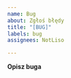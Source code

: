 ```yaml
---
name: Bug
about: Zgłoś błędy
title: "[BUG]"
labels: bug
assignees: NotLiso

---
```


**Opisz buga**
